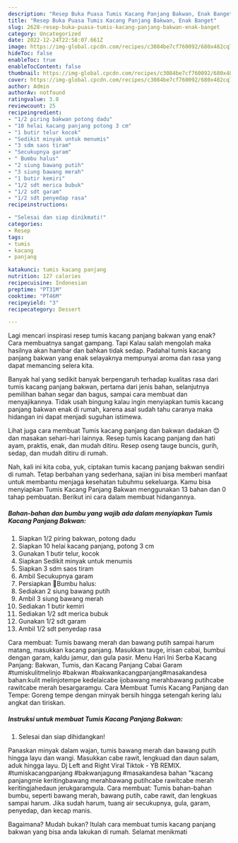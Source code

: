 ```yaml
---
description: "Resep Buka Puasa Tumis Kacang Panjang Bakwan, Enak Banget"
title: "Resep Buka Puasa Tumis Kacang Panjang Bakwan, Enak Banget"
slug: 2628-resep-buka-puasa-tumis-kacang-panjang-bakwan-enak-banget
category: Uncategorized
date: 2022-12-24T22:58:07.661Z
image: https://img-global.cpcdn.com/recipes/c3084be7cf760092/680x482cq70/tumis-kacang-panjang-bakwan-foto-resep-utama.jpg
hideToc: false
enableToc: true
enableTocContent: false
thumbnail: https://img-global.cpcdn.com/recipes/c3084be7cf760092/680x482cq70/tumis-kacang-panjang-bakwan-foto-resep-utama.jpg
cover: https://img-global.cpcdn.com/recipes/c3084be7cf760092/680x482cq70/tumis-kacang-panjang-bakwan-foto-resep-utama.jpg
author: Admin
authorAv: notfound
ratingvalue: 3.8
reviewcount: 25
recipeingredient:
- "1/2 piring bakwan potong dadu"
- "10 helai kacang panjang potong 3 cm"
- "1 butir telur kocok"
- "Sedikit minyak untuk menumis"
- "3 sdm saos tiram"
- "Secukupnya garam"
- " Bumbu halus"
- "2 siung bawang putih"
- "3 siung bawang merah"
- "1 butir kemiri"
- "1/2 sdt merica bubuk"
- "1/2 sdt garam"
- "1/2 sdt penyedap rasa"
recipeinstructions:

- "Selesai dan siap dinikmati!"
categories:
- Resep
tags:
- tumis
- kacang
- panjang

katakunci: tumis kacang panjang 
nutrition: 127 calories
recipecuisine: Indonesian
preptime: "PT31M"
cooktime: "PT46M"
recipeyield: "3"
recipecategory: Dessert

---
```



Lagi mencari inspirasi resep tumis kacang panjang bakwan yang enak? Cara membuatnya sangat gampang. Tapi Kalau salah mengolah maka hasilnya akan hambar dan bahkan tidak sedap. Padahal tumis kacang panjang bakwan yang enak selayaknya mempunyai aroma dan rasa yang dapat memancing selera kita.


Banyak hal yang sedikit banyak berpengaruh terhadap kualitas rasa dari tumis kacang panjang bakwan, pertama dari jenis bahan, selanjutnya pemilihan bahan segar dan bagus, sampai cara membuat dan menyajikannya. Tidak usah bingung kalau ingin menyiapkan tumis kacang panjang bakwan enak di rumah, karena asal sudah tahu caranya maka hidangan ini dapat menjadi suguhan istimewa.

Lihat juga cara membuat Tumis kacang panjang dan bakwan dadakan 😊 dan masakan sehari-hari lainnya. Resep tumis kacang panjang dan hati ayam, praktis, enak, dan mudah ditiru. Resep oseng tauge buncis, gurih, sedap, dan mudah ditiru di rumah.


Nah, kali ini kita coba, yuk, ciptakan tumis kacang panjang bakwan sendiri di rumah. Tetap berbahan yang sederhana, sajian ini bisa memberi manfaat untuk membantu menjaga kesehatan tubuhmu sekeluarga. Kamu bisa menyiapkan Tumis Kacang Panjang Bakwan menggunakan 13 bahan dan 0 tahap pembuatan. Berikut ini cara dalam membuat hidangannya.

<!--inarticleads1-->

##### Bahan-bahan dan bumbu yang wajib ada dalam menyiapkan Tumis Kacang Panjang Bakwan:

1. Siapkan 1/2 piring bakwan, potong dadu
1. Siapkan 10 helai kacang panjang, potong 3 cm
1. Gunakan 1 butir telur, kocok
1. Siapkan Sedikit minyak untuk menumis
1. Siapkan 3 sdm saos tiram
1. Ambil Secukupnya garam
1. Persiapkan  🌰Bumbu halus:
1. Sediakan 2 siung bawang putih
1. Ambil 3 siung bawang merah
1. Sediakan 1 butir kemiri
1. Sediakan 1/2 sdt merica bubuk
1. Gunakan 1/2 sdt garam
1. Ambil 1/2 sdt penyedap rasa


Cara membuat: Tumis bawang merah dan bawang putih sampai harum matang, masukkan kacang panjang. Masukkan tauge, irisan cabai, bumbui dengan garam, kaldu jamur, dan gula pasir. Menu Hari Ini Serba Kacang Panjang: Bakwan, Tumis, dan Kacang Panjang Cabai Garam #tumiskulitmelinjo #bakwan #bakwankacangpanjang#masakandesa bahan:kulit melinjotempe kedelaicabe ijobawang merahbawang putihcabe rawitcabe merah besargaramgu. Cara Membuat Tumis Kacang Panjang dan Tempe: Goreng tempe dengan minyak bersih hingga setengah kering lalu angkat dan tiriskan. 

<!--inarticleads2-->

##### Instruksi untuk membuat Tumis Kacang Panjang Bakwan:


1. Selesai dan siap dihidangkan!

Panaskan minyak dalam wajan, tumis bawang merah dan bawang putih hingga layu dan wangi. Masukkan cabe rawit, lengkuad dan daun salam, aduk hingga layu. Dj Left and Right Viral Tiktok - YB REMIX. #tumiskacangpanjang #bakwanjagung #masakandesa bahan &#34;kacang panjangmie keritingbawang merahbawang putihcabe rawitcabe merah keritingjahedaun jerukgaramgula. Cara membuat: Tumis bahan-bahan bumbu, seperti bawang merah, bawang putih, cabe rawit, dan lengkuas sampai harum. Jika sudah harum, tuang air secukupnya, gula, garam, penyedap, dan kecap manis. 

Bagaimana? Mudah bukan? Itulah cara membuat tumis kacang panjang bakwan yang bisa anda lakukan di rumah. Selamat menikmati
